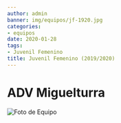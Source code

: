 ```yaml
---
author: admin
banner: img/equipos/jf-1920.jpg
categories:
- equipos
date: 2020-01-28
tags:
- Juvenil Femenino
title: Juvenil Femenino (2019/2020)
---
```


# ADV Miguelturra

![Foto de Equipo](../../img/equipos/jf-1920.jpg)

<!-- Dorsal | Nombre 				 | Posición -->
<!-- :----: | ------ 				 | -------- -->
<!-- 2      | BURGOS, Marta 			 | Central -->
<!-- 3 	   | ARROYO, Marta 			 | Central -->
<!-- 4 	   | BRIÑAS, Pilar 			 | Receptora -->
<!-- 5 	   | ALBIÑANA, Lola 		 | Opuesta -->
<!-- 6 	   | ROJAS, Clara 			 | Receptora -->
<!-- 7 	   | DE LA BELDAD, Ana 		 | Receptora -->
<!-- 8 	   | SÁNCHEZ, Lorena 		 | Colocadora -->
<!-- 9 	   | CARRILLO, Andrea 		 | Opuesta -->
<!-- 10 	   | RAMOS, Marina 			 | Líbero -->
<!-- 11 	   | CERRO, Ainhoa 			 | Colocadora -->
<!-- 12 	   | YÉBENES, Elvira 		 | Central -->
<!-- 14 	   | SIMARRO, Helena 		 | Central -->
<!-- 16 	   | GÓMEZ, Marta 			 | Receptora -->
<!-- 17 	   | VIDAL, Carmen 			 | Receptora -->
<!-- 18 	   | DE FELIPE, Olga 		 | Receptora -->
<!-- 19 	   | MUÑOZ, Tania 			 | Colocadora -->
<!-- 20 	   | BRIÑAS, Amelia 		 | Líbero -->
<!--  	   | **DOMÍNGUEZ, Sergio** 	 | **Entrenador** -->
<!--  	   | **MARTÍN, José Manuel** | **Entrenador Asistente** -->

